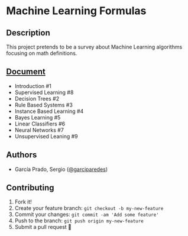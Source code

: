 # Machine Learning Formulas

## Description

This project pretends to be a survey about Machine Learning algorithms focusing on math definitions.

## [Document](document.pdf)
  - Introduction #1
  - Supervised Learning #8
  - Decision Trees #2
  - Rule Based Systems #3
  - Instance Based Learning #4
  - Bayes Learning #5
  - Linear Classifiers #6
  - Neural Networks #7
  - Unsupervised Leaning #9

## Authors
- García Prado, Sergio ([@garciparedes](garciparedes.me))

## Contributing

1. Fork it!
2. Create your feature branch: `git checkout -b my-new-feature`
3. Commit your changes: `git commit -am 'Add some feature'`
4. Push to the branch: `git push origin my-new-feature`
5. Submit a pull request 🙂
